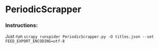 # PeriodicScrapper
### Instructions: 
Just run 
```scrapy runspider PeriodicScrapper.py -O titles.json --set FEED_EXPORT_ENCODING=utf-8```

